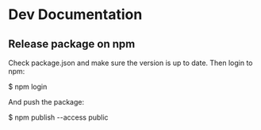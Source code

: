 # Dev Documentation

## Release package on npm

Check package.json and make sure the version is up to date.
Then login to npm:

$ npm login

And push the package:

$ npm publish --access public
